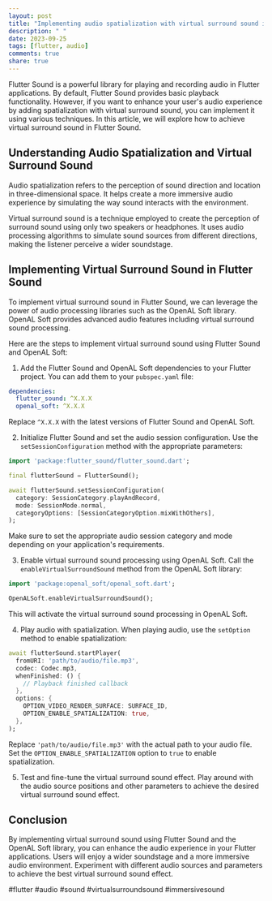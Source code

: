 ```yaml
---
layout: post
title: "Implementing audio spatialization with virtual surround sound in Flutter Sound"
description: " "
date: 2023-09-25
tags: [flutter, audio]
comments: true
share: true
---
```


Flutter Sound is a powerful library for playing and recording audio in Flutter applications. By default, Flutter Sound provides basic playback functionality. However, if you want to enhance your user's audio experience by adding spatialization with virtual surround sound, you can implement it using various techniques. In this article, we will explore how to achieve virtual surround sound in Flutter Sound.

## Understanding Audio Spatialization and Virtual Surround Sound

Audio spatialization refers to the perception of sound direction and location in three-dimensional space. It helps create a more immersive audio experience by simulating the way sound interacts with the environment.

Virtual surround sound is a technique employed to create the perception of surround sound using only two speakers or headphones. It uses audio processing algorithms to simulate sound sources from different directions, making the listener perceive a wider soundstage.

## Implementing Virtual Surround Sound in Flutter Sound

To implement virtual surround sound in Flutter Sound, we can leverage the power of audio processing libraries such as the OpenAL Soft library. OpenAL Soft provides advanced audio features including virtual surround sound processing.

Here are the steps to implement virtual surround sound using Flutter Sound and OpenAL Soft:

1. Add the Flutter Sound and OpenAL Soft dependencies to your Flutter project. You can add them to your `pubspec.yaml` file:

```yaml
dependencies:
  flutter_sound: ^X.X.X
  openal_soft: ^X.X.X
```

Replace `^X.X.X` with the latest versions of Flutter Sound and OpenAL Soft.

2. Initialize Flutter Sound and set the audio session configuration. Use the `setSessionConfiguration` method with the appropriate parameters:

```dart
import 'package:flutter_sound/flutter_sound.dart';

final flutterSound = FlutterSound();

await flutterSound.setSessionConfiguration(
  category: SessionCategory.playAndRecord,
  mode: SessionMode.normal,
  categoryOptions: [SessionCategoryOption.mixWithOthers],
);
```

Make sure to set the appropriate audio session category and mode depending on your application's requirements.

3. Enable virtual surround sound processing using OpenAL Soft. Call the `enableVirtualSurroundSound` method from the OpenAL Soft library:

```dart
import 'package:openal_soft/openal_soft.dart';

OpenALSoft.enableVirtualSurroundSound();
```

This will activate the virtual surround sound processing in OpenAL Soft.

4. Play audio with spatialization. When playing audio, use the `setOption` method to enable spatialization:

```dart
await flutterSound.startPlayer(
  fromURI: 'path/to/audio/file.mp3',
  codec: Codec.mp3,
  whenFinished: () {
    // Playback finished callback
  },
  options: {
    OPTION_VIDEO_RENDER_SURFACE: SURFACE_ID,
    OPTION_ENABLE_SPATIALIZATION: true,
  },
);
```

Replace `'path/to/audio/file.mp3'` with the actual path to your audio file. Set the `OPTION_ENABLE_SPATIALIZATION` option to `true` to enable spatialization.

5. Test and fine-tune the virtual surround sound effect. Play around with the audio source positions and other parameters to achieve the desired virtual surround sound effect.

## Conclusion

By implementing virtual surround sound using Flutter Sound and the OpenAL Soft library, you can enhance the audio experience in your Flutter applications. Users will enjoy a wider soundstage and a more immersive audio environment. Experiment with different audio sources and parameters to achieve the best virtual surround sound effect.

#flutter #audio #sound #virtualsurroundsound #immersivesound